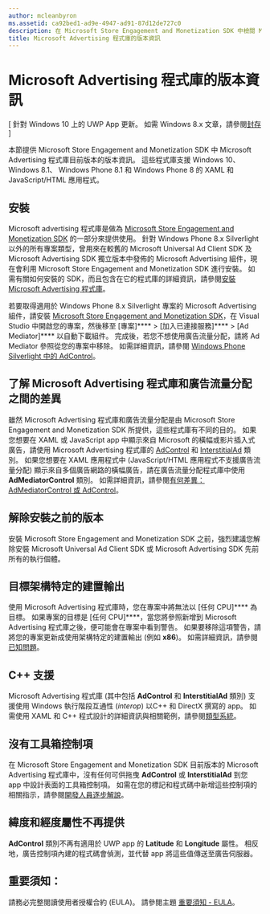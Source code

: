 ```yaml
---
author: mcleanbyron
ms.assetid: ca92bed1-ad9e-4947-ad91-87d12de727c0
description: 在 Microsoft Store Engagement and Monetization SDK 中檢閱 Microsoft Advertising 程式庫的版本資訊。
title: Microsoft Advertising 程式庫的版本資訊
---
```


# Microsoft Advertising 程式庫的版本資訊


\[ 針對 Windows 10 上的 UWP App 更新。 如需 Windows 8.x 文章，請參閱[封存](http://go.microsoft.com/fwlink/p/?linkid=619132) \]

本節提供 Microsoft Store Engagement and Monetization SDK 中 Microsoft Advertising 程式庫目前版本的版本資訊。 這些程式庫支援 Windows 10、Windows 8.1、 Windows Phone 8.1 和 Windows Phone 8 的 XAML 和 JavaScript/HTML 應用程式。

## 安裝


Microsoft advertising 程式庫是做為 [Microsoft Store Engagement and Monetization SDK](http://aka.ms/store-em-sdk) 的一部分來提供使用。 針對 Windows Phone 8.x Silverlight 以外的所有專案類型，曾用來在較舊的 Microsoft Universal Ad Client SDK 及 Microsoft Advertising SDK 獨立版本中發佈的 Microsoft Advertising 組件，現在會利用 Microsoft Store Engagement and Monetization SDK 進行安裝。 如需有關如何安裝的 SDK，而且包含在它的程式庫的詳細資訊，請參閱[安裝 Microsoft Advertising 程式庫](install-the-microsoft-advertising-libraries.md)。

若要取得適用於 Windows Phone 8.x Silverlight 專案的 Microsoft Advertising 組件，請安裝 [Microsoft Store Engagement and Monetization SDK](http://aka.ms/store-em-sdk)，在 Visual Studio 中開啟您的專案，然後移至 [專案]****  > [加入已連接服務]****  > [Ad Mediator]**** 以自動下載組件。 完成後，若您不想使用廣告流量分配，請將 Ad Mediator 參照從您的專案中移除。 如需詳細資訊，請參閱 [Windows Phone Silverlight 中的 AdControl](adcontrol-in-windows-phone-silverlight.md)。

## 了解 Microsoft Advertising 程式庫和廣告流量分配之間的差異

雖然 Microsoft Advertising 程式庫和廣告流量分配是由 Microsoft Store Engagement and Monetization SDK 所提供，這些程式庫有不同的目的。 如果您想要在 XAML 或 JavaScript app 中顯示來自 Microsoft 的橫幅或影片插入式廣告，請使用 Microsoft Advertising 程式庫的 [AdControl](https://msdn.microsoft.com/library/windows/apps/microsoft.advertising.winrt.ui.adcontrol.aspx) 和 [InterstitialAd](https://msdn.microsoft.com/library/windows/apps/microsoft.advertising.winrt.ui.interstitialad.aspx) 類別。 如果您想要在 XAML 應用程式中 (JavaScript/HTML 應用程式不支援廣告流量分配) 顯示來自多個廣告網路的橫幅廣告，請在廣告流量分配程式庫中使用 **AdMediatorControl** 類別。 如需詳細資訊，請參閱[有何差異：AdMediatorControl 或 AdControl](what-is-the-difference-admediatorcontrol-or-adcontrol.md)。

## 解除安裝之前的版本

安裝 Microsoft Store Engagement and Monetization SDK 之前，強烈建議您解除安裝 Microsoft Universal Ad Client SDK 或 Microsoft Advertising SDK 先前所有的執行個體。

## 目標架構特定的建置輸出

使用 Microsoft Advertising 程式庫時，您在專案中將無法以 [任何 CPU]**** 為目標。 如果專案的目標是 [任何 CPU]****，當您將參照新增到 Microsoft Advertising 程式庫之後，便可能會在專案中看到警告。 如果要移除這項警告，請將您的專案更新成使用架構特定的建置輸出 (例如 **x86**)。 如需詳細資訊，請參閱[已知問題](known-issues-for-the-advertising-libraries.md)。

## C++ 支援

Microsoft Advertising 程式庫 (其中包括 **AdControl** 和 **InterstitialAd** 類別) 支援使用 Windows 執行階段互通性 (*interop*) 以C++ 和 DirectX 撰寫的 app。 如需使用 XAML 和 C++ 程式設計的詳細資訊與相關範例，請參閱[類型系統](https://msdn.microsoft.com/library/windows/apps/xaml/hh755822.aspx)。

## 沒有工具箱控制項

在 Microsoft Store Engagement and Monetization SDK 目前版本的 Microsoft Advertising 程式庫中，沒有任何可供拖曳 **AdControl** 或 **InterstitialAd** 到您 app 中設計表面的工具箱控制項。 如需在您的標記和程式碼中新增這些控制項的相關指示，請參閱[開發人員逐步解說](developer-walkthroughs.md)。

## 緯度和經度屬性不再提供

**AdControl** 類別不再有適用於 UWP app 的 **Latitude** 和 **Longitude** 屬性。 相反地，廣告控制項內建的程式碼會偵測，並代替 app 將這些值傳送至廣告伺服器。

## 重要須知：

請務必完整閱讀使用者授權合約 (EULA)。 請參閱主題 [重要須知 - EULA](important-notice-eula.md)。

 

 


<!--HONumber=May16_HO2-->


